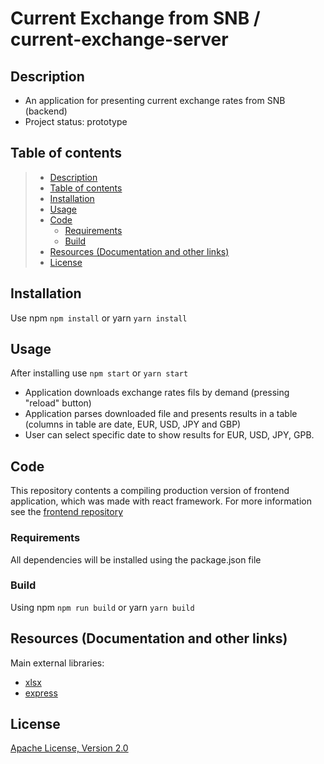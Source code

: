 # Current Exchange from SNB / current-exchange-server

## Description
* An application for presenting current exchange rates from SNB (backend)
* Project status: prototype

## Table of contents
>   * [Description](#description)
>   * [Table of contents](#table-of-contents)
>   * [Installation](#installation)
>   * [Usage](#usage)
>   * [Code](#code)
>     * [Requirements](#requirements)
>     * [Build](#build)
>   * [Resources (Documentation and other links)](#resources-documentation-and-other-links)
>   * [License](#license)

## Installation

Use npm
```npm install```
or yarn
```yarn install```

## Usage

After installing use
```npm start```
or
```yarn start```

- Application downloads exchange rates fils by demand (pressing "reload" button)
- Application parses downloaded file and presents results in a table (columns in table are date, EUR, USD, JPY and GBP)
- User can select specific date to show results for EUR, USD, JPY, GPB.

## Code

This repository contents a compiling production version of frontend application, which was made with react framework.
For more information see the [frontend repository](https://github.com/ejbravo/current-exchange)

### Requirements

All dependencies will be installed using the package.json file

### Build

Using npm
```npm run build```
or yarn
```yarn build```

## Resources (Documentation and other links)

Main external libraries:
- [xlsx](https://www.npmjs.com/package/xlsx)
- [express](https://www.npmjs.com/package/express)

## License

[Apache License, Version 2.0](http://www.apache.org/licenses/LICENSE-2.0.html)
